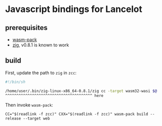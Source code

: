 # Javascript bindings for Lancelot

## prerequisites

  - [wasm-pack](https://rustwasm.github.io/wasm-pack/)
  - [zig](https://ziglang.org/download/), v0.8.1 is known to work

## build

First, update the path to `zig` in `zcc`:

```sh
#!/bin/sh

/home/user/.bin/zig-linux-x86_64-0.8.1/zig cc -target wasm32-wasi $@
^^^^^^^^^^^^^^^^^^^^^^^^^^^^^^^^^^^^^^^ here
```

Then invoke `wasm-pack`:

```
CC="$(readlink -f zcc)" CXX="$(readlink -f zcc)" wasm-pack build --release --target web
```
